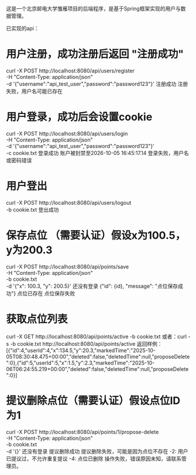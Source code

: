这是一个北京邮电大学雏雁项目的后端程序，是基于Spring框架实现的用户与数据管理。

已实现的api：
# 用户注册，成功注册后返回 "注册成功"
curl -X POST http://localhost:8080/api/users/register \
  -H "Content-Type: application/json" \
  -d '{"username":"api_test_user","password":"password123"}'
注册成功
注册失败，用户名可能已存在

# 用户登录，成功后会设置cookie
curl -X POST http://localhost:8080/api/users/login \
  -H "Content-Type: application/json" \
  -d '{"username":"api_test_user","password":"password123"}' \
  -c cookie.txt
登录成功
账户被封禁至2026-10-05 16:45:17.14
登录失败，用户名或密码错误

# 用户登出
curl -X POST http://localhost:8080/api/users/logout \
  -b cookie.txt
登出成功

# 保存点位 （需要认证）假设x为100.5，y为200.3
curl -X POST http://localhost:8080/api/points/save \
  -H "Content-Type: application/json" \
  -b cookie.txt \
  -d '{"x": 100.3, "y": 200.5}'
还没有登录
{"id": {id}, "message": "点位保存成功"}
点位已存在
点位保存失败


# 获取点位列表
curl -X GET http://localhost:8080/api/points/active -b cookie.txt
或者：curl -s -b cookie.txt http://localhost:8080/api/points/active
返回样例：
[{"id":4,"userId":4,"x":134.5,"y":20.3,"markedTime":"2025-10-05T08:30:48.475+00:00","deleted":false,"deletedTime":null,"proposeDelete":0},{"id":5,"userId":5,"x":1.5,"y":2.3,"markedTime":"2025-10-06T06:24:55.219+00:00","deleted":false,"deletedTime":null,"proposeDelete":0}]

# 提议删除点位（需要认证）假设点位ID为1
curl -X POST http://localhost:8080/api/points/1/propose-delete \
  -H "Content-Type: application/json" \
  -b cookie.txt \
  -d '{}'
还没有登录
提议删除成功
提议删除失败，可能是因为点位不存在
-2: 用户已提议过，不允许重复提议
-4: 点位已删除
操作失败，错误原因未知，请联系管理员。
